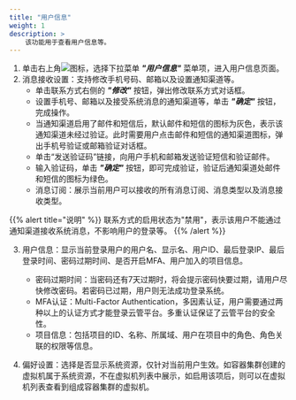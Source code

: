 ```yaml
---
title: "用户信息"
weight: 1
description: >
    该功能用于查看用户信息等。
---
```


1. 单击右上角![](../../../images/intro/userinfo1.png)图标，选择下拉菜单 **_"用户信息"_** 菜单项，进入用户信息页面。
2. 消息接收设置：支持修改手机号码、邮箱以及设置通知渠道等。  
   - 单击联系方式右侧的 **_"修改"_** 按钮，弹出修改联系方式对话框。
   - 设置手机号、邮箱以及接受系统消息的通知渠道等，单击 **_"确定"_** 按钮，完成操作。
   - 当通知渠道启用了邮件和短信后，默认邮件和短信的图标为灰色，表示该通知渠道未经过验证。此时需要用户点击邮件和短信的通知渠道图标，弹出手机号验证或邮箱验证对话框。
   - 单击“发送验证码”链接，向用户手机和邮箱发送验证短信和验证邮件。
   - 输入验证码，单击 **_"确定"_** 按钮，即可完成验证，验证后通知渠道处邮件和短信的图标为绿色。
   - 消息订阅：展示当前用户可以接收的所有消息订阅、消息类型以及消息接收类型。
   
{{% alert title="说明" %}}
联系方式的启用状态为"禁用"，表示该用户不能通过通知渠道接收系统消息，不影响用户的登录等。
{{% /alert %}}

3. 用户信息：显示当前登录用户的用户名、显示名、用户ID、最后登录IP、最后登录时间、密码过期时间、是否开启MFA、用户加入的项目信息。
   - 密码过期时间：当密码还有7天过期时，将会提示密码快要过期，请用户尽快修改密码。若密码已过期，用户则无法成功登录系统。 
   - MFA认证：Multi-Factor Authentication，多因素认证，用户需要通过两种以上的认证方式才能登录云管平台。多重认证保证了云管平台的安全性。
   - 项目信息：包括项目的ID、名称、所属域、用户在项目中的角色、角色关联的权限等信息。
 
4. 偏好设置：选择是否显示系统资源，仅针对当前用户生效。如容器集群创建的虚拟机属于系统资源，不在虚拟机列表中展示，如启用该项后，则可以在虚拟机列表查看到组成容器集群的虚拟机。